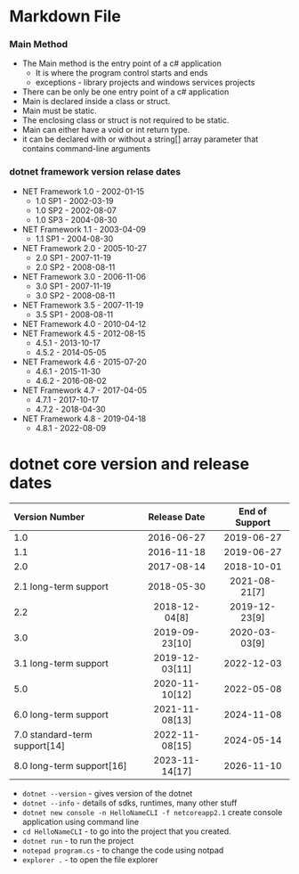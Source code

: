 ﻿# Markdown File

### Main Method
* The Main method is the entry point of a c# application
	* It is where the program control starts and ends
	* exceptions - library projects and windows services projects
* There can be only be one entry point of a c# application
* Main is declared inside a class or struct.
* Main must be static.
* The enclosing class or struct is not required to be static.
* Main can either have a void or int return type.
* it can be declared with or without a string[] array parameter that contains command-line arguments

### dotnet framework version relase dates
* NET Framework 1.0 - 2002-01-15
	* 1.0 SP1 - 2002-03-19
	* 1.0 SP2 - 2002-08-07
	* 1.0 SP3 - 2004-08-30
* NET Framework 1.1 - 2003-04-09
	* 1.1 SP1 - 2004-08-30
* NET Framework 2.0 - 2005-10-27
	* 2.0 SP1 - 2007-11-19
	* 2.0 SP2 - 2008-08-11
* NET Framework 3.0 - 2006-11-06
	* 3.0 SP1 - 2007-11-19
	* 3.0 SP2 - 2008-08-11
* NET Framework 3.5 - 2007-11-19
	* 3.5 SP1 - 2008-08-11
* NET Framework 4.0 - 2010-04-12
* NET Framework 4.5 - 2012-08-15
	* 4.5.1 - 2013-10-17
	* 4.5.2 - 2014-05-05
* NET Framework 4.6 - 2015-07-20
	* 4.6.1 - 2015-11-30
	* 4.6.2 - 2016-08-02
* NET Framework 4.7 - 2017-04-05
	* 4.7.1 - 2017-10-17
	* 4.7.2 - 2018-04-30
* NET Framework 4.8 - 2019-04-18
	* 4.8.1 - 2022-08-09

# dotnet core version and release dates 
Version Number |Release Date |End of Support 
| :--- | :---: | :---:
1.0 	|2016-06-27 	|2019-06-27 	
1.1 	|2016-11-18 	|2019-06-27 	
2.0 	|2017-08-14 	|2018-10-01 	
2.1 long-term support 	|2018-05-30 	|2021-08-21[7] 	
2.2 	|2018-12-04[8] 	|2019-12-23[9] 	
3.0 	|2019-09-23[10] 	|2020-03-03[9] 	
3.1 long-term support 	|2019-12-03[11] 	|2022-12-03
5.0 	|2020-11-10[12] 	|2022-05-08 	
6.0 long-term support 	|2021-11-08[13] 	|2024-11-08 	
7.0 standard-term support[14] 	|2022-11-08[15] 	|2024-05-14 
8.0 long-term support[16] 	|2023-11-14[17] |2026-11-10


* `dotnet --version` - gives version of the dotnet 
* `dotnet --info` - details of sdks, runtimes, many other stuff
* `dotnet new console -n HelloNameCLI -f netcoreapp2.1` create console application using command line
* `cd HelloNameCLI` - to go into the project that you created.
* `dotnet run` - to run the project
* `notepad program.cs` - to change the code using notpad
* `explorer .` - to open the file explorer